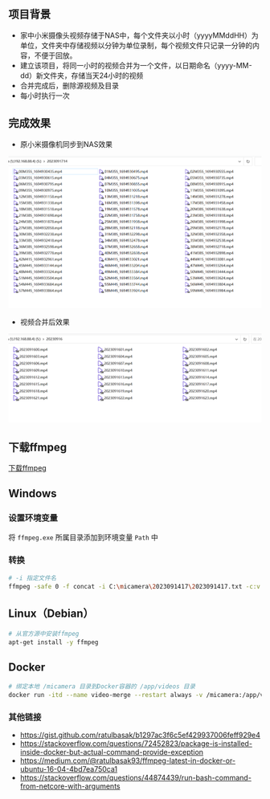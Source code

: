 ﻿## 项目背景
- 家中小米摄像头视频存储于NAS中，每个文件夹以小时（yyyyMMddHH）为单位，文件夹中存储视频以分钟为单位录制，每个视频文件只记录一分钟的内容，不便于回放。
- 建立该项目，将同一小时的视频合并为一个文件，以日期命名（yyyy-MM-dd）新文件夹，存储当天24小时的视频
- 合并完成后，删除源视频及目录
- 每小时执行一次

## 完成效果
- 原小米摄像机同步到NAS效果
<img src="screenshots/micamera-hour.png">

- 视频合并后效果
<img src="screenshots/merge-date.png">

## 下载ffmpeg
[下载ffmpeg](https://ffmpeg.org/download.html)
           
## Windows
### 设置环境变量
将 `ffmpeg.exe` 所属目录添加到环境变量 `Path` 中

### 转换
``` bash
# -i 指定文件名
ffmpeg -safe 0 -f concat -i C:\micamera\2023091417\2023091417.txt -c:v copy -c:a aac C:\micamera\2023091417.mp4

```
## Linux（Debian）
``` bash
# 从官方源中安装ffmpeg
apt-get install -y ffmpeg
```
               
## Docker 
``` bash
# 绑定本地 /micamera 目录到Docker容器的 /app/videos 目录
docker run -itd --name video-merge --restart always -v /micamera:/app/videos programmerzheng/video-merge
```

### 其他链接
- https://gist.github.com/ratulbasak/b1297ac3f6c5ef429937006feff929e4
- https://stackoverflow.com/questions/72452823/package-is-installed-inside-docker-but-actual-command-provide-exception
- https://medium.com/@ratulbasak93/ffmpeg-latest-in-docker-or-ubuntu-16-04-4bd7ea750ca1
- https://stackoverflow.com/questions/44874439/run-bash-command-from-netcore-with-arguments